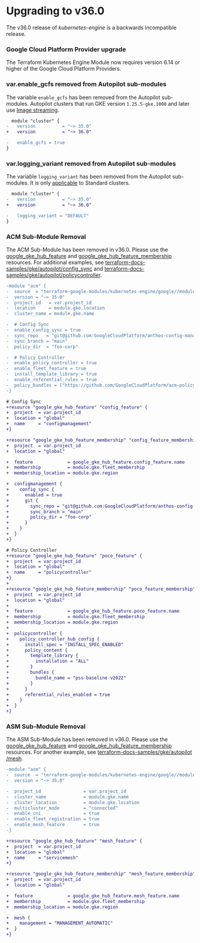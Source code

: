 # Upgrading to v36.0
The v36.0 release of *kubernetes-engine* is a backwards incompatible release.

### Google Cloud Platform Provider upgrade
The Terraform Kubernetes Engine Module now requires version 6.14 or higher of the Google Cloud Platform Providers.

### var.enable_gcfs removed from Autopilot sub-modules
The variable `enable_gcfs` has been removed from the Autopilot sub-modules. Autopilot clusters that run GKE version `1.25.5-gke.1000` and later use [Image streaming](https://cloud.google.com/kubernetes-engine/docs/how-to/image-streaming).

```diff
  module "cluster" {
-   version          = "~> 35.0"
+   version          = "~> 36.0"

-   enable_gcfs = true
}
```

### var.logging_variant removed from Autopilot sub-modules
The variable `logging_variant` has been removed from the Autopilot sub-modules. It is only [applicable](https://cloud.google.com/kubernetes-engine/docs/how-to/adjust-log-throughput) to Standard clusters.

```diff
  module "cluster" {
-   version          = "~> 35.0"
+   version          = "~> 36.0"

-   logging_variant = "DEFAULT"
}
```

### ACM Sub-Module Removal
The ACM Sub-Module has been removed in v36.0.  Please use the [google_gke_hub_feature](https://registry.terraform.io/providers/hashicorp/google/latest/docs/resources/gke_hub_feature#example-usage---enable-fleet-default-member-config-configmanagement) and [google_gke_hub_feature_membership](https://registry.terraform.io/providers/hashicorp/google/latest/docs/resources/gke_hub_feature_membership#example-usage---config-management-with-git) resources.  For additional examples, see [terraform-docs-samples/gke/autopilot/config_sync](https://github.com/terraform-google-modules/terraform-docs-samples/tree/main/gke/autopilot/config_sync) and [terraform-docs-samples/gke/autopilot/policycontroller](https://github.com/terraform-google-modules/terraform-docs-samples/tree/main/gke/autopilot/policycontroller).


```diff
-module "acm" {
-  source  = "terraform-google-modules/kubernetes-engine/google//modules/acm"
-  version = "~> 35.0"
-  project_id   = var.project_id
-  location     = module.gke.location
-  cluster_name = module.gke.name

-  # Config Sync
-  enable_config_sync = true
-  sync_repo   = "git@github.com:GoogleCloudPlatform/anthos-config-management-samples.git"
-  sync_branch = "main"
-  policy_dir  = "foo-corp"

-  # Policy Controller
-  enable_policy_controller = true
-  enable_fleet_feature = true
-  install_template_library = true
-  enable_referential_rules = true
-  policy_bundles = ["https://github.com/GoogleCloudPlatform/acm-policy-controller-library.git/bundles/pss-baseline-v2022"]
-}

# Config Sync
+resource "google_gke_hub_feature" "config_feature" {
+  project  = var.project_id
+  location = "global"
+  name     = "configmanagement"
+}

+resource "google_gke_hub_feature_membership" "config_feature_membership" {
+  project  = var.project_id
+  location = "global"

+  feature             = google_gke_hub_feature.config_feature.name
+  membership          = module.gke.fleet_membership
+  membership_location = module.gke.region

+  configmanagement {
+    config_sync {
+      enabled = true
+      git {
+        sync_repo = "git@github.com:GoogleCloudPlatform/anthos-config-management-samples.git"
+        sync_branch = "main"
+        policy_dir = "foo-corp"
+      }
+    }
+  }
+}

# Policy Controller
+resource "google_gke_hub_feature" "poco_feature" {
+  project  = var.project_id
+  location = "global"
+  name     = "policycontroller"
+}
+
+resource "google_gke_hub_feature_membership" "poco_feature_membership" {
+  project  = var.project_id
+  location = "global"
+
+  feature             = google_gke_hub_feature.poco_feature.name
+  membership          = module.gke.fleet_membership
+  membership_location = module.gke.region
+
+  policycontroller {
+    policy_controller_hub_config {
+      install_spec = "INSTALL_SPEC_ENABLED"
+      policy_content {
+        template_library {
+          installation = "ALL"
+        }
+        bundles {
+          bundle_name = "pss-baseline-v2022"
+        }
+      }
+      referential_rules_enabled = true
+    }
+  }
+}
```

### ASM Sub-Module Removal
The ASM Sub-Module has been removed in v36.0.  Please use the [google_gke_hub_feature](https://registry.terraform.io/providers/hashicorp/google/latest/docs/resources/gke_hub_feature#example-usage---enable-fleet-default-member-config-service-mesh) and [google_gke_hub_feature_membership](https://registry.terraform.io/providers/hashicorp/google/latest/docs/resources/gke_hub_feature_membership#example-usage---service-mesh) resources.  For another example, see [terraform-docs-samples/gke/autopilot
/mesh](https://github.com/terraform-google-modules/terraform-docs-samples/tree/main/gke/autopilot/mesh).


```diff
-module "asm" {
-  source  = "terraform-google-modules/kubernetes-engine/google//modules/asm"
-  version = "~> 35.0"

-  project_id                = var.project_id
-  cluster_name              = module.gke.name
-  cluster_location          = module.gke.location
-  multicluster_mode         = "connected"
-  enable_cni                = true
-  enable_fleet_registration = true
-  enable_mesh_feature       = true
-}

+resource "google_gke_hub_feature" "mesh_feature" {
+  project  = var.project_id
+  location = "global"
+  name     = "servicemesh"
+}

+resource "google_gke_hub_feature_membership" "mesh_feature_membership" {
+  project  = var.project_id
+  location = "global"

+  feature             = google_gke_hub_feature.mesh_feature.name
+  membership          = module.gke.fleet_membership
+  membership_location = module.gke.region

+  mesh {
+    management = "MANAGEMENT_AUTOMATIC"
+  }
+}
```
